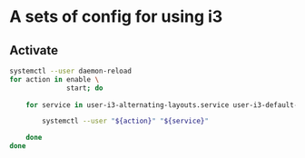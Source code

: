 # A sets of config for using i3

## Activate
```bash
systemctl --user daemon-reload
for action in enable \
              start; do
              
    for service in user-i3-alternating-layouts.service user-i3-default-workspace-layout.service; do 

        systemctl --user "${action}" "${service}"

    done
done
```
